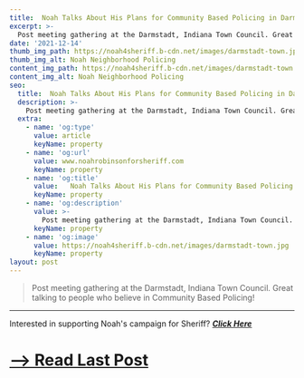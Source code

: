 ```yaml
---
title:  Noah Talks About His Plans for Community Based Policing in Darmstadt
excerpt: >-
  Post meeting gathering at the Darmstadt, Indiana Town Council. Great talking to people who believe in Community Based Policing!
date: '2021-12-14'
thumb_img_path: https://noah4sheriff.b-cdn.net/images/darmstadt-town.jpg
thumb_img_alt: Noah Neighborhood Policing
content_img_path: https://noah4sheriff.b-cdn.net/images/darmstadt-town.jpg
content_img_alt: Noah Neighborhood Policing
seo:
  title:  Noah Talks About His Plans for Community Based Policing in Darmstadt
  description: >-
    Post meeting gathering at the Darmstadt, Indiana Town Council. Great talking to people who believe in Community Based Policing!
  extra:
    - name: 'og:type'
      value: article
      keyName: property
    - name: 'og:url'
      value: www.noahrobinsonforsheriff.com
      keyName: property
    - name: 'og:title'
      value:   Noah Talks About His Plans for Community Based Policing in Darmstadt
      keyName: property
    - name: 'og:description'
      value: >-
        Post meeting gathering at the Darmstadt, Indiana Town Council. Great talking to people who believe in Community Based Policing!
      keyName: property
    - name: 'og:image'
      value: https://noah4sheriff.b-cdn.net/images/darmstadt-town.jpg
      keyName: property
layout: post
---
```


> Post meeting gathering at the Darmstadt, Indiana Town Council. Great talking to people who believe in Community Based Policing!

---

Interested in supporting Noah's campaign for Sheriff? ***[Click Here](/join)***

# [--> Read Last Post](/posts/feed-my-starving-children)
